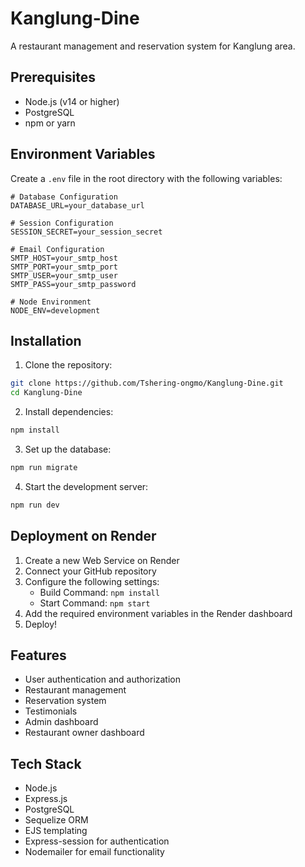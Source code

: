 # Kanglung-Dine

A restaurant management and reservation system for Kanglung area.

## Prerequisites

- Node.js (v14 or higher)
- PostgreSQL
- npm or yarn

## Environment Variables

Create a `.env` file in the root directory with the following variables:

```env
# Database Configuration
DATABASE_URL=your_database_url

# Session Configuration
SESSION_SECRET=your_session_secret

# Email Configuration
SMTP_HOST=your_smtp_host
SMTP_PORT=your_smtp_port
SMTP_USER=your_smtp_user
SMTP_PASS=your_smtp_password

# Node Environment
NODE_ENV=development
```

## Installation

1. Clone the repository:
```bash
git clone https://github.com/Tshering-ongmo/Kanglung-Dine.git
cd Kanglung-Dine
```

2. Install dependencies:
```bash
npm install
```

3. Set up the database:
```bash
npm run migrate
```

4. Start the development server:
```bash
npm run dev
```

## Deployment on Render

1. Create a new Web Service on Render
2. Connect your GitHub repository
3. Configure the following settings:
   - Build Command: `npm install`
   - Start Command: `npm start`
4. Add the required environment variables in the Render dashboard
5. Deploy!

## Features

- User authentication and authorization
- Restaurant management
- Reservation system
- Testimonials
- Admin dashboard
- Restaurant owner dashboard

## Tech Stack

- Node.js
- Express.js
- PostgreSQL
- Sequelize ORM
- EJS templating
- Express-session for authentication
- Nodemailer for email functionality